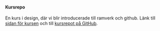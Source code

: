 #### Kursrepo

En kurs i design, där vi blir introducerade till ramverk och github. Länk till [sidan för kursen](https://dbwebb.se/kurser/design-v2) och till [kursrepot på GitHub](https://github.com/dbwebb-se/design).
